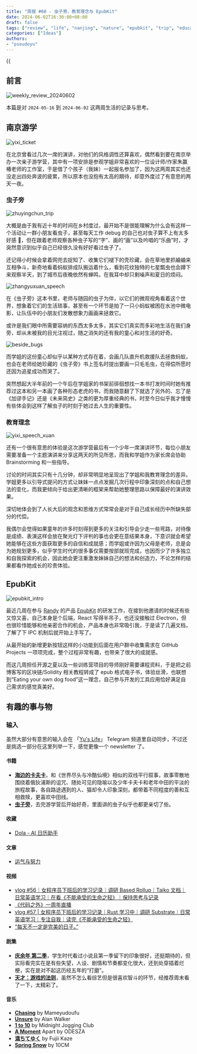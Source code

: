 ```yaml
---
title: "周报 #60 - 虫子旁、教育理念与 EpubKit"
date: 2024-06-02T16:30:00+08:00
draft: false
tags: ["review", "life", "nanjing", "nature", "epubkit", "trip", "education", "childhood"]
categories: ["Ideas"]
authors:
- "pseudoyu"
---
```


{{<audio src="audios/photograph.mp3" caption="《Photograph - Ed Sheeran》" >}}

## 前言

![weekly_review_20240602](https://image.pseudoyu.com/images/weekly_review_20240602.png)

本篇是对 `2024-05-16` 到 `2024-06-02` 这两周生活的记录与思考。

## 南京游学

![yixi_ticket](https://image.pseudoyu.com/images/yixi_ticket.jpg)

在北京曾看过几次一席的演讲，对他们的风格调性还算喜欢，偶然看到要在南京举办一次亲子游学营，其中有一项安排是参观学姐非常喜欢的一位设计师/作家朱赢椿老师的工作室，于是借了个孩子（我妹）一起报名参加了，因为这两周其实也还没走出四处奔波的疲累，所以原本也没抱有太高的期待，却意外度过了有意思的两天一夜。

### 虫子旁

![zhuyingchun_trip](https://image.pseudoyu.com/images/zhuyingchun_trip.jpg)

大概是由于我有近十年的时间在乡村度过，最开始不是很能理解为什么会有这样一个活动让一群小朋友看虫子，甚至每天工作 debug 的自己也对虫子算不上有太多好感 🤣，但在跟着老师观察各种虫子写的“字”、画的“画”以及吟唱的“乐曲”时，才突然意识到似乎自己已经很久没有好好看过虫子了。

还记得小时候会拿着网兜去捉知了、收集它们褪下的壳珍藏，会在草地里抓蛐蛐来互相争斗，新奇地看着蚂蚁排成队搬运着什么，看到花纹独特的七星瓢虫也会蹲下来观察半天，到了城市后夜晚依然有蝉鸣，在我耳中却只剩噪声和夏日的烦闷。

![zhangyuxuan_speech](https://image.pseudoyu.com/images/zhangyuxuan_speech.jpg)

在《虫子旁》这本书里，老师与随园的虫子为伴，以它们的微观视角看着这个世界，想象着它们的生活琐事，甚至有一个环节是拍了一只小蚂蚁被困在水池中微电影，让队伍中的小朋友们发散想象力画画来拯救它。

或许是我们眼中所需要容纳的东西太多太多，其实它们真实而多彩地生活在我们身旁，却从未被我的目光注视过，随之消失的还有我的童心和对生活的好奇。

![beside_bugs](https://image.pseudoyu.com/images/beside_bugs.jpg)

而学姐的这份童心却似乎以某种方式存在着，会画几队直升机救援队去拯救蚂蚁，也会在老师给她珍藏的《虫子旁》书上签名时提出要画一只毛毛虫，在得偿所愿时还因为追星成功而哭了。

突然想起大半年前的一个午后在学姐家的书架前徘徊想找一本书打发时间时她有推荐过这本和另一本画了各种形态老虎的书，而我随意翻了下就选了另外的、忘了是《加谬手记》还是《未来简史》之类的更为厚重经典的书，时至今日似乎我才慢慢有些体会到这样了解虫子的时刻于她过去人生的重要性。

### 教育理念

![yixi_speech_xuan](https://image.pseudoyu.com/images/yixi_speech_xuan.jpg)

还有一个很有意思的体验是这次游学营最后有一个少年一席演讲环节，每位小朋友需要准备一个主题演讲来分享这两天的所见所思，而我和学姐作为家长席会协助 Brainstorming 和一些指导。

讨论的时间其实只有十几分钟，却非常明显地呈现出了学姐和我教育理念的差异。学姐更多以引导式提问的方式让妹妹一点点发掘几次行程中印象深刻的点和自己想法的变化，而我更倾向于给出更清晰的框架来帮助她整理思路以保障最好的演讲效果。

深切地体会到了人长大后的观念和思维方式常常会是对于自己成长经历中所缺失部分的代偿。

我偶尔会觉得如果童年的许多时刻得到更多的关注和引导会少走一些弯路，对待像是成绩、表演这样会放在聚光灯下评判的事也会更在意结果本身，下意识就会希望她能够在这些方面获取更多的自信和成就感；而学姐或许因为父母是老师，总是会为她规划更多，似乎学生时代的很多事仅需要按部就班完成，也因而少了许多独立和自我探索的机会，因此她会更注重激发妹妹自己的想法和创造力，不论怎样的结果都看作她成长的珍贵体验。

## EpubKit

![epubkit_intro](https://image.pseudoyu.com/images/epubkit_intro.png)

最近几周在参与 [Randy](https://lutaonan.com/) 的产品 [EpubKit](https://epubkit.app/) 的研发工作，在接到他邀请的时候还有些又惊又喜，自己本身是个后端，React 写得半吊子，也还没接触过 Electron，但也很珍惜能够和他亲密合作的机会，产品本身也非常吸引我，于是读了几遍文档，了解了下 IPC 机制后就开始上手写了。

从最开始的新增更新按钮这样的小功能到后面在用户群中收集需求在 GitHub Projects 一项项完成，整个过程非常有趣，也带来了很大的成就感。

而这几周担任开源之夏以及一些训练营项目的导师刚好需要课程资料，于是把之前博客写的区块链/Solidity 相关教程转成了 epub 格式电子书，体验丝滑，也联想到“Eating your own dog food”这一理念，自己参与开发的工具应用恰好满足自己需求的感觉真美好。

## 有趣的事与物

### 输入

虽然大部分有意思的输入会在 「[Yu's Life](https://t.me/pseudoyulife)」 Telegram 频道里自动同步，不过还是挑选一部分在这里列举一下，感觉更像一个 newsletter 了。

#### 书籍

- [**海边的卡夫卡**](https://book.douban.com/subject/30144095/)，和《世界尽头与冷酷仙境》相似的双线平行叙事，故事零散地围绕着俄狄浦斯的诅咒、随处可见的隐喻以及少年卡夫卡和老年中田的平淡的旅程故事，各自路途遇到的人、猫却令人印象深刻，都带着不同程度的善和互相救赎，更喜欢中田线。
- [**虫子旁**](https://book.douban.com/subject/35171215/)，去完游学营后开始好奇，里面讲的虫子似乎也都更亲切了些。

#### 收藏

- [Dola - AI 日历助手](https://heydola.com/)

#### 文章

- [运气与努力](https://1byte.io/articles/luck/)

#### 视频

- [vlog #56｜女程序员下班后的学习记录｜调研 Based Rollup｜Taiko 文档｜日常英语学习｜在看《不能承受的生命之轻》｜保持思考与记录](https://www.bilibili.com/video/BV1Kr421L7uD)
- [《代码之外》一周年直播](https://www.youtube.com/watch?v=acxiTIm0CzY)
- [vlog #57 | 女程序员下班后的学习记录｜Rust 学习中｜调研 Substrate｜日常英语学习｜专注自我｜读完《不能承受的生命之轻》](https://www.bilibili.com/video/BV1ei421S7hc)
- [“每天不一定是完美的日子。”](https://www.bilibili.com/video/BV1if421d7uz)

#### 剧集

- [**庆余年 第二季**](http://movie.douban.com/subject/34937650/)，学生时代看过小说且第一季留下的印象很好，还挺期待的，但实际看完实在是有些失望，人设、剧情和节奏都变化很大，还到处穿插着烂梗，实在是对不起这历经五年的“打磨”。
- [**天才：游戏的法则**](http://movie.douban.com/subject/25777620/)，虽然不怎么看综艺但是很喜欢智斗的环节，经推荐周末看了一下，太精彩了。

#### 音乐

- [**Chasing**](https://open.spotify.com/track/2inHbB2phEpzpvJmjJbHGn) by Mameyudoufu
- [**Unsure**](https://open.spotify.com/track/0QUavh8qOxWeGutYZHgymz) by Alan Walker
- [**1 to 10**](https://open.spotify.com/track/23vGlzvoccr0VVm62GTxjG) by Midnight Jogging Club
- [**A Moment**](https://open.spotify.com/track/59wlTaYOL5tDUgXnbBQ3my) Apart by ODESZA
- [**満ちてゆく**](https://open.spotify.com/track/5glPFBAuA1C85tBcVWVzvO) by Fujii Kaze
- [**Spring Snow**](https://open.spotify.com/track/0tCr7DoUBSdtdSl0rxZmct) by 10CM
